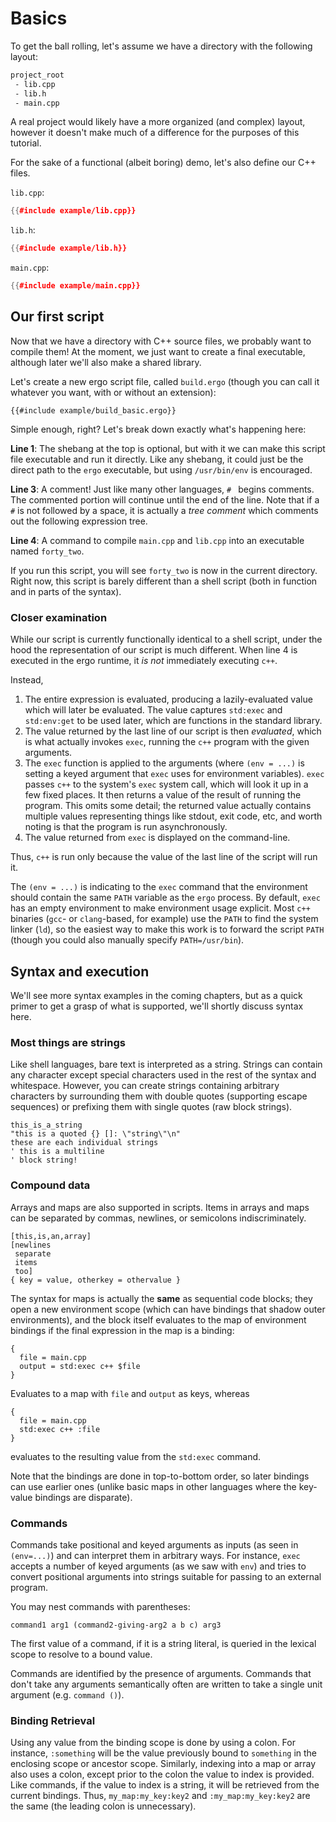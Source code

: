 # Basics

To get the ball rolling, let's assume we have a directory with the following
layout:

```sh
project_root
 - lib.cpp
 - lib.h
 - main.cpp
```

A real project would likely have a more organized (and complex) layout, however
it doesn't make much of a difference for the purposes of this tutorial.

For the sake of a functional (albeit boring) demo, let's also define our C++ files.

`lib.cpp`:
```c++
{{#include example/lib.cpp}}
```

`lib.h`:
```c++
{{#include example/lib.h}}
```

`main.cpp`:
```c++
{{#include example/main.cpp}}
```

## Our first script
Now that we have a directory with C++ source files, we probably want to compile
them! At the moment, we just want to create a final executable, although later
we'll also make a shared library.

Let's create a new ergo script file, called `build.ergo` (though you can call it
whatever you want, with or without an extension):
```ergo
{{#include example/build_basic.ergo}}
```

Simple enough, right? Let's break down exactly what's happening here:

__Line 1__: The shebang at the top is optional, but with it we can make this
script file executable and run it directly. Like any shebang, it could just be
the direct path to the `ergo` executable, but using `/usr/bin/env` is encouraged.

__Line 3__: A comment! Just like many other languages, `# ` begins comments. The
commented portion will continue until the end of the line. Note that if a `#` is
not followed by a space, it is actually a _tree comment_ which comments out the
following expression tree.

__Line 4__: A command to compile `main.cpp` and `lib.cpp` into an executable
named `forty_two`.

If you run this script, you will see `forty_two` is now in the current
directory. Right now, this script is barely different than a shell script (both
in function and in parts of the syntax).

### Closer examination
While our script is currently functionally identical to a shell script, under
the hood the representation of our script is much different. When line 4 is
executed in the ergo runtime, it *is not* immediately executing `c++`.

Instead,

1. The entire expression is evaluated, producing a lazily-evaluated value which
   will later be evaluated. The value captures `std:exec` and `std:env:get` to
   be used later, which are functions in the standard library.
2. The value returned by the last line of our script is then _evaluated_, which
   is what actually invokes `exec`, running the `c++` program with the given
   arguments.
3. The `exec` function is applied to the arguments (where `(env = ...)` is
   setting a keyed argument that `exec` uses for environment variables). `exec`
   passes `c++` to the system's `exec` system call, which will look it up in a
   few fixed places. It then returns a value of the result of running the
   program. This omits some detail; the returned value actually contains
   multiple values representing things like stdout, exit code, etc, and worth
   noting is that the program is run asynchronously.
4. The value returned from `exec` is displayed on the command-line.

Thus, `c++` is run only because the value of the last line of the script will
run it.

The `(env = ...)` is indicating to the `exec` command that the environment
should contain the same `PATH` variable as the `ergo` process. By default,
`exec` has an empty environment to make environment usage explicit. Most `c++`
binaries (`gcc`- or `clang`-based, for example) use the `PATH` to find the
system linker (`ld`), so the easiest way to make this work is to forward the
script `PATH` (though you could also manually specify `PATH=/usr/bin`).

## Syntax and execution
We'll see more syntax examples in the coming chapters, but as a quick primer to
get a grasp of what is supported, we'll shortly discuss syntax here.

### Most things are strings
Like shell languages, bare text is interpreted as a string. Strings can contain
any character except special characters used in the rest of the syntax and
whitespace. However, you can create strings containing arbitrary characters by
surrounding them with double quotes (supporting escape sequences) or prefixing
them with single quotes (raw block strings).

```ergo
this_is_a_string
"this is a quoted {} []: \"string\"\n"
these are each individual strings
' this is a multiline
' block string!
```

### Compound data
Arrays and maps are also supported in scripts. Items in arrays and maps can be
separated by commas, newlines, or semicolons indiscriminately.

```ergo
[this,is,an,array]
[newlines
 separate
 items
 too]
{ key = value, otherkey = othervalue }
```

The syntax for maps is actually the **same** as sequential code blocks; they
open a new environment scope (which can have bindings that shadow outer
environments), and the block itself evaluates to the map of environment bindings
if the final expression in the map is a binding:

```ergo
{
  file = main.cpp
  output = std:exec c++ $file
}
```

Evaluates to a map with `file` and `output` as keys, whereas

```ergo
{
  file = main.cpp
  std:exec c++ :file
}
```

evaluates to the resulting value from the `std:exec` command.

Note that the bindings are done in top-to-bottom order, so later bindings can
use earlier ones (unlike basic maps in other languages where the key-value
bindings are disparate).

### Commands
Commands take positional and keyed arguments as inputs (as seen in `(env=...)`)
and can interpret them in arbitrary ways. For instance, `exec` accepts a number
of keyed arguments (as we saw with `env`) and tries to convert positional
arguments into strings suitable for passing to an external program.

You may nest commands with parentheses:
```ergo
command1 arg1 (command2-giving-arg2 a b c) arg3
```

The first value of a command, if it is a string literal, is queried in the
lexical scope to resolve to a bound value.

Commands are identified by the presence of arguments. Commands that don't take
any arguments semantically often are written to take a single unit argument
(e.g. `command ()`).

### Binding Retrieval
Using any value from the binding scope is done by using a colon. For instance,
`:something` will be the value previously bound to `something` in the enclosing
scope or ancestor scope. Similarly, indexing into a map or array also uses a
colon, except prior to the colon the value to index is provided. Like commands,
if the value to index is a string, it will be retrieved from the current
bindings. Thus, `my_map:my_key:key2` and `:my_map:my_key:key2` are the same (the
leading colon is unnecessary).
